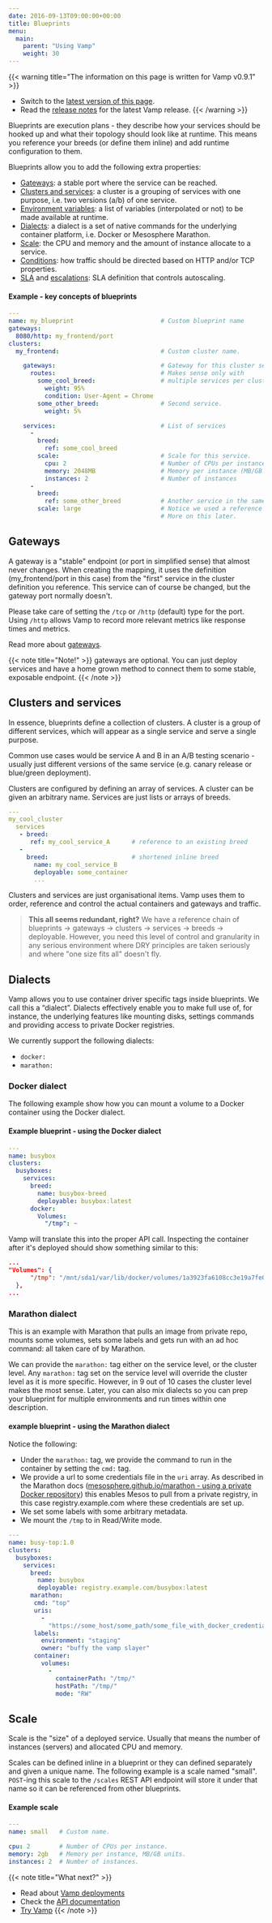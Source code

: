 ```yaml
---
date: 2016-09-13T09:00:00+00:00
title: Blueprints
menu:
  main:
    parent: "Using Vamp"
    weight: 30
---
```


{{< warning title="The information on this page is written for Vamp v0.9.1" >}}

* Switch to the [latest version of this page](/documentation/using-vamp/blueprints).
* Read the [release notes](/documentation/release-notes/latest) for the latest Vamp release.
{{< /warning >}}

Blueprints are execution plans - they describe how your services should be hooked up and what their topology should look like at runtime. This means you reference your breeds (or define them inline) and add runtime configuration to them.

Blueprints allow you to add the following extra properties:

- [Gateways](/documentation/using-vamp/v0.9.1/blueprints/#gateways): a stable port where the service can be reached.
- [Clusters and services](/documentation/using-vamp/v0.9.1/blueprints/#clusters-and-services): a cluster is a grouping of services with one purpose, i.e. two versions (a/b) of one service.
- [Environment variables](/documentation/using-vamp/environment-variables/): a list of variables (interpolated or not) to be made available at runtime.
- [Dialects](/documentation/using-vamp/v0.9.1/blueprints/#dialects): a dialect is a set of native commands for the underlying container platform, i.e. Docker or Mesosphere Marathon.
- [Scale](/documentation/using-vamp/v0.9.1/blueprints/#scale): the CPU and memory and the amount of instance allocate to a service.
- [Conditions](/documentation/using-vamp/v0.9.1/conditions/): how traffic should be directed based on HTTP and/or TCP properties.
- [SLA](/documentation/using-vamp/v0.9.1/sla/) and [escalations](/documentation/using-vamp/v0.9.1/escalations/): SLA definition that controls autoscaling.

#### Example - key concepts of blueprints

```yaml
---
name: my_blueprint                        # Custom blueprint name
gateways:
  8080/http: my_frontend/port
clusters:
  my_frontend:                            # Custom cluster name.

    gateways:                             # Gateway for this cluster services.
      routes:                             # Makes sense only with
        some_cool_breed:                  # multiple services per cluster.
          weight: 95%
          condition: User-Agent = Chrome
        some_other_breed:                 # Second service.
          weight: 5%

    services:                             # List of services
      -
        breed:
          ref: some_cool_breed
        scale:                            # Scale for this service.
          cpu: 2                          # Number of CPUs per instance.
          memory: 2048MB                  # Memory per instance (MB/GB units).
          instances: 2                    # Number of instances
      -                                          
        breed:
          ref: some_other_breed           # Another service in the same cluster.  
        scale: large                      # Notice we used a reference to a "scale".
                                          # More on this later.
```

## Gateways

A gateway is a "stable" endpoint (or port in simplified sense) that almost never changes. When creating the mapping, it uses the definition (my_frontend/port in this case) from the "first" service in the cluster definition you reference. This service can of course be changed, but the gateway port normally doesn't.

Please take care of setting the `/tcp` or `/http` (default) type for the port. Using `/http` allows Vamp to record more relevant metrics like response times and metrics.

Read more about [gateways](/documentation/using-vamp/gateways/).

{{< note title="Note!" >}}
gateways are optional. You can just deploy services and have a home grown method to connect them to some stable, exposable endpoint.
{{< /note >}}

## Clusters and services

In essence, blueprints define a collection of clusters.
A cluster is a group of different services, which will appear as a single service and serve a single purpose.

Common use cases would be service A and B in an A/B testing scenario - usually just different
versions of the same service (e.g. canary release or blue/green deployment).

Clusters are configured by defining an array of services. A cluster can be given an arbitrary name. Services are just lists or arrays of breeds.

```yaml
---
my_cool_cluster
  services
   - breed:
      ref: my_cool_service_A      # reference to an existing breed
   -
     breed:                       # shortened inline breed
       name: my_cool_service_B
       deployable: some_container
       ...
```

Clusters and services are just organisational items. Vamp uses them to order, reference and control the actual containers and gateways and traffic.

> **This all seems redundant, right?** We have a reference chain of blueprints -> gateways -> clusters -> services -> breeds -> deployable. However, you need this level of control and granularity in any serious environment where DRY principles are taken seriously and where "one size fits all" doesn't fly.


## Dialects

Vamp allows you to use container driver specific tags inside blueprints. We call this a “dialect”.  Dialects effectively enable you to make full use of, for instance, the underlying features like mounting disks, settings commands and providing access to private Docker registries.

We currently support the following dialects:

- `docker:`
- `marathon:`

### Docker dialect

The following example show how you can mount a volume to a Docker container using the Docker dialect.

#### Example blueprint - using the Docker dialect

```yaml
---
name: busybox
clusters:
  busyboxes:
    services:
      breed:
        name: busybox-breed
        deployable: busybox:latest
      docker:
        Volumes:
          "/tmp": ~
```

Vamp will translate this into the proper API call. Inspecting the container after it's deployed should show something similar to this:

```json
...
"Volumes": {
      "/tmp": "/mnt/sda1/var/lib/docker/volumes/1a3923fa6108cc3e19a7fe0eeaa2a6c0454688ca6165d1919bf647f5f370d4d5/_data"
  },
...    
```    

### Marathon dialect

This is an example with Marathon that pulls an image from private repo, mounts some volumes, sets some labels and gets run with an ad hoc command: all taken care of by Marathon.

We can provide the `marathon:` tag either on the service level, or the cluster level. Any `marathon:` tag set on the service level will override the cluster level as it is more specific. However, in 9 out of 10 cases the cluster level makes the most sense. Later, you can also mix dialects so you can prep your blueprint for multiple environments and run times within one description.


#### example blueprint - using the Marathon dialect

Notice the following:

* Under the `marathon:` tag, we provide the command to run in the container by setting the `cmd:` tag.
* We provide a url to some credentials file in the `uri` array. As described in the Marathon docs ([mesosphere.github.io/marathon - using a private Docker repository](https://mesosphere.github.io/marathon/docs/native-docker.html#using-a-private-docker-repository)) this enables Mesos
to pull from a private registry, in this case registry.example.com where these credentials are set up.
* We set some labels with some arbitrary metadata.
* We mount the `/tmp` to in Read/Write mode.

```yaml
---
name: busy-top:1.0
clusters:
  busyboxes:
    services:
      breed:
        name: busybox
        deployable: registry.example.com/busybox:latest
      marathon:
       cmd: "top"
       uris:
         -
           "https://some_host/some_path/some_file_with_docker_credentials"
       labels:
         environment: "staging"
         owner: "buffy the vamp slayer"
       container:
         volumes:
           -
             containerPath: "/tmp/"
             hostPath: "/tmp/"
             mode: "RW"
```


## Scale

Scale is the "size" of a deployed service. Usually that means the number of instances (servers) and allocated CPU and memory.

Scales can be defined inline in a blueprint or they can defined separately and given a unique name. The following example is a scale named "small". `POST`-ing this scale to the `/scales` REST API endpoint will store it under that name so it can be referenced from other blueprints.

#### Example scale

```yaml
---
name: small   # Custom name.

cpu: 2        # Number of CPUs per instance.
memory: 2gb   # Memory per instance, MB/GB units.
instances: 2  # Number of instances.
```

{{< note title="What next?" >}}
* Read about [Vamp deployments](/documentation/using-vamp/v0.9.1/deployments/)
* Check the [API documentation](/documentation/api/v0.9.1/api-reference)
* [Try Vamp](/documentation/installation/hello-world)
{{< /note >}}
